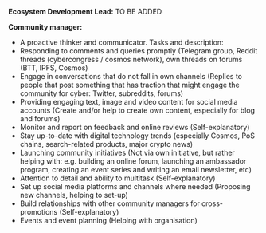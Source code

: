 **Ecosystem Development Lead:**
TO BE ADDED

**Community manager:**
- A proactive thinker and communicator. Tasks and description:
- Responding to comments and queries promptly (Telegram group, Reddit threads (cybercongress / cosmos network), own threads on forums (BTT, IPFS, Cosmos)
- Engage in conversations that do not fall in own channels (Replies to people that post something that has traction that might engage the community for cyber: Twitter, subreddits, forums)
- Providing engaging text, image and video content for social media accounts (Create and/or help to create own content, especially for blog and forums)
- Monitor and report on feedback and online reviews (Self-explanatory)
- Stay up-to-date with digital technology trends (especially Cosmos, PoS chains, search-related products, major crypto news)
- Launching community initiatives (Not via own initiative, but rather helping with: e.g. building an online forum, launching an ambassador program, creating an event series and writing an email newsletter, etc)
- Attention to detail and ability to multitask (Self-explanatory)
- Set up social media platforms and channels where needed (Proposing new channels, helping to set-up)
- Build relationships with other community managers for cross-promotions (Self-explanatory)
- Events and event planning (Helping with organisation) 

